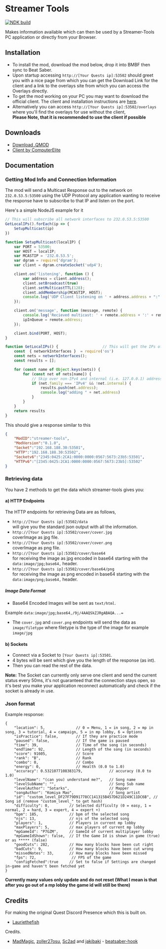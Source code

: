 # Streamer Tools
[![NDK build](https://github.com/EnderdracheLP/streamer-tools/actions/workflows/BuildMod.yml/badge.svg?branch=master)](https://github.com/EnderdracheLP/streamer-tools/actions/workflows/BuildMod.yml)

Makes information available which can then be used by a Streamer-Tools PC application or directly from your Browser.

## Installation
- To install the mod, download the mod below, drop it into BMBF then sync to Beat Saber.
- Upon startup accessing `http://[Your Quests ip]:53502` should greet you with a nice page from which you can get the Download Link for the client and a link to the overlays site from which you can access the Overlays directly.
- To get the mod working on your PC you may want to download the official client. The client and installation instructions are [here](https://github.com/ComputerElite/streamer-tools-client).
- Alternatively you can access `http://[Your Quests ip]:53502/overlays` where you'll find the overlays for use without the client, <br><b>Please Note, that it is recommended to use the client if possible</b>

## Downloads
- [Download .QMOD](https://github.com/EnderdracheLP/streamer-tools/releases/latest)
- [Client by ComputerElite](https://github.com/ComputerElite/streamer-tools-client)

## Documentation
### Getting Mod Info and Connection Information
The mod will send a Multicast Response out to the network on `232.0.53.5:53500` using the UDP Protocol any application wanting to receive the response have to subscribe to that IP and listen on the port.

Here's a simple NodeJS example for it

```js
// This will subscribe all network interfaces to 232.0.53.5:53500
GetLocalIPs().forEach(ip => {
    SetupMulticast(ip)
})

function SetupMulticast(localIP) {
    var PORT = 53500;
    var HOST = localIP;
    var MCASTIP = '232.0.53.5';
    var dgram = require('dgram');
    var client = dgram.createSocket('udp4');

    client.on('listening', function () {
        var address = client.address();
        client.setBroadcast(true)
        client.setMulticastTTL(128); 
        client.addMembership(MCASTIP, HOST);
        console.log('UDP Client listening on ' + address.address + ":" + address.port);
    });

    client.on('message', function (message, remote) {   
        console.log('Recieved multicast: ' + remote.address + ':' + remote.port +' - ' + message);
        ipInQueue = remote.address;
    });

    client.bind(PORT, HOST);
}

function GetLocalIPs() {                    // This will get the IPs of all network interfaces
	const  { networkInterfaces }  = require('os')
    const nets = networkInterfaces();
    const results = [];

    for (const name of Object.keys(nets)) {
        for (const net of nets[name]) {
            // Skip over non-IPv4 and internal (i.e. 127.0.0.1) addresses
            if (net.family === 'IPv4' && !net.internal) {
                results.push(net.address);
                console.log("adding " + net.address)
            }
        }
    }
    return results
}
```

This should give a response similar to this

```json
{
    "ModID":"streamer-tools",
    "ModVersion":"0.1.0",
    "Socket":"192.168.188.30:53501",
    "HTTP":"192.168.188.30:53502",
    "Socketv6":"2345:0425:2CA1:0000:0000:0567:5673:23b5:53501",
    "HTTPv6":"[2345:0425:2CA1:0000:0000:0567:5673:23b5]:53502"
}
```

### Retrieving data
You have 2 methods to get the data which streamer-tools gives you:

#### a) **HTTP Endpoints**

The HTTP endpoints for retrieving Data are as follows, 
- `http://[Your Quests ip]:53502/data` <br> will give you the standard json output with all the information.
- `http://[Your Quests ip]:53502/cover/cover.jpg` <br> coverImage as jpg file.
- `http://[Your Quests ip]:53502/cover/cover.png` <br>coverImage as png file.
- `http://[Your Quests ip]:53502/cover/base64` <br> for receiving the image as jpg encoded in base64 starting with the `data:image/jpg;base64,` header.
- `http://[Your Quests ip]:53502/cover/base64/png` <br> for receiving the image as png encoded in base64 starting with the `data:image/png;base64,` header.

##### Image Data Format

- Base64 Encoded Images will be sent as `text/html`.

Example `data:image/jpg;base64,/9j/4AAQSkZJRgABAQA...=`

- The `cover.jpg` and `cover.png` endpoints will send the data as `image/filetype` where filetype is the type of the image for example `image/jpg` 

#### b) **Sockets**

- Connect via a Socket to `[Your Quests ip]:53501`.
- 4 bytes will be sent which give you the length of the response (as int). 
- Then you can read the rest of the data. 
 
**Note:** The Socket can currently only serve one client and send the current status every 50ms, it's not guaranteed that the connection stays open, so it's best you make your application reconnect automatically and check if the socket is already in use.

### Json format
Example response:
```jsonc
{
    "location": 5,              // 0 = Menu, 1 = in song, 2 = mp in song, 3 = tutorial, 4 = campaign, 5 = in mp lobby, 6 = Options
    "isPractice": false,        // If they are practice mode
    "paused": false,            // If the game is paused
    "time": 39,                 // Time of the song (in seconds)
    "endTime": 92,              // Length of the song (in seconds)
    "score": 91605,             // Score
    "rank": "B",                // Rank
    "combo": 0,                 // Combo
    "energy": 0,                // Health (0.0 to 1.0)
    "accuracy": 0.5321077108383179,            // accuracy (0.0 to 1.0)
    "levelName": "(can you) understand me?",   // Song name
    "levelSubName": "",                        // Song Sub name
    "levelAuthor": "Sotarks",                  // Mapper
    "songAuthor": "Komiya Mao",                // Song artist
    "id": "custom_level_DF27F79D91778CC141315B457D621D249C11DC6B", // Song id (remove "custom_level_" to get hash)
    "difficulty": 0,         // Selected difficulty (0 = easy, 1 = normal, 2 = hard, 3 = expert, 4 = expert +)
    "bpm": 185,              // bpm of the selected song
    "njs": 13,               // njs of the selected song
    "players": 1,            // Players in current mp lobby
    "maxPlayers": 5,         // max players of current mp lobby
    "mpGameId": "P7GZM",     // GameId of current multiplayer lobby
    "mpGameIdShown": false,  // If the Game Id is shown in game (true) or as ***** (false)
    "goodCuts": 282,         // How many blocks have been cut right
    "badCuts": 9,            // How many blocks have been cut wrong
    "missedNotes": 33,       // How many blocks have been missed
    "fps": 72,                // FPS of the game
    "configFetched":true     // Set to false if Settings are changed in-game and haven't been fetched yet
}
```
**Currently many values only update and do not reset (What I mean is that after you go out of a mp lobby the game id will still be there)**

## Credits
For making the original Quest Discord Presence which this is built on.
* [Lauriethefish](https://github.com/Lauriethefish)

Credits.
* [MadMagic](https://github.com/madmagic007), [zoller27osu](https://github.com/zoller27osu), [Sc2ad](https://github.com/Sc2ad) and [jakibaki](https://github.com/jakibaki) - [beatsaber-hook](https://github.com/sc2ad/beatsaber-hook)
